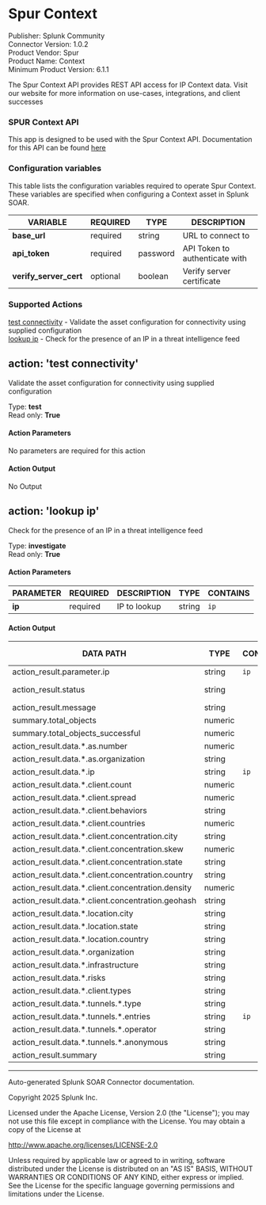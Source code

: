 # Spur Context

Publisher: Splunk Community \
Connector Version: 1.0.2 \
Product Vendor: Spur \
Product Name: Context \
Minimum Product Version: 6.1.1

The Spur Context API provides REST API access for IP Context data. Visit our website for more information on use-cases, integrations, and client successes

### SPUR Context API

This app is designed to be used with the Spur Context API. Documentation for this API can be found [here](https://docs.spur.us/context-api)

### Configuration variables

This table lists the configuration variables required to operate Spur Context. These variables are specified when configuring a Context asset in Splunk SOAR.

VARIABLE | REQUIRED | TYPE | DESCRIPTION
-------- | -------- | ---- | -----------
**base_url** | required | string | URL to connect to |
**api_token** | required | password | API Token to authenticate with |
**verify_server_cert** | optional | boolean | Verify server certificate |

### Supported Actions

[test connectivity](#action-test-connectivity) - Validate the asset configuration for connectivity using supplied configuration \
[lookup ip](#action-lookup-ip) - Check for the presence of an IP in a threat intelligence feed

## action: 'test connectivity'

Validate the asset configuration for connectivity using supplied configuration

Type: **test** \
Read only: **True**

#### Action Parameters

No parameters are required for this action

#### Action Output

No Output

## action: 'lookup ip'

Check for the presence of an IP in a threat intelligence feed

Type: **investigate** \
Read only: **True**

#### Action Parameters

PARAMETER | REQUIRED | DESCRIPTION | TYPE | CONTAINS
--------- | -------- | ----------- | ---- | --------
**ip** | required | IP to lookup | string | `ip` |

#### Action Output

DATA PATH | TYPE | CONTAINS | EXAMPLE VALUES
--------- | ---- | -------- | --------------
action_result.parameter.ip | string | `ip` | |
action_result.status | string | | success failed |
action_result.message | string | | |
summary.total_objects | numeric | | 1 |
summary.total_objects_successful | numeric | | 1 |
action_result.data.\*.as.number | numeric | | |
action_result.data.\*.as.organization | string | | |
action_result.data.\*.ip | string | `ip` | |
action_result.data.\*.client.count | numeric | | |
action_result.data.\*.client.spread | numeric | | |
action_result.data.\*.client.behaviors | string | | |
action_result.data.\*.client.countries | numeric | | |
action_result.data.\*.client.concentration.city | string | | |
action_result.data.\*.client.concentration.skew | numeric | | |
action_result.data.\*.client.concentration.state | string | | |
action_result.data.\*.client.concentration.country | string | | |
action_result.data.\*.client.concentration.density | numeric | | |
action_result.data.\*.client.concentration.geohash | string | | |
action_result.data.\*.location.city | string | | |
action_result.data.\*.location.state | string | | |
action_result.data.\*.location.country | string | | |
action_result.data.\*.organization | string | | |
action_result.data.\*.infrastructure | string | | |
action_result.data.\*.risks | string | | |
action_result.data.\*.client.types | string | | |
action_result.data.\*.tunnels.\*.type | string | | |
action_result.data.\*.tunnels.\*.entries | string | `ip` | |
action_result.data.\*.tunnels.\*.operator | string | | |
action_result.data.\*.tunnels.\*.anonymous | string | | |
action_result.summary | string | | |

______________________________________________________________________

Auto-generated Splunk SOAR Connector documentation.

Copyright 2025 Splunk Inc.

Licensed under the Apache License, Version 2.0 (the "License");
you may not use this file except in compliance with the License.
You may obtain a copy of the License at

http://www.apache.org/licenses/LICENSE-2.0

Unless required by applicable law or agreed to in writing,
software distributed under the License is distributed on an "AS IS" BASIS,
WITHOUT WARRANTIES OR CONDITIONS OF ANY KIND, either express or implied.
See the License for the specific language governing permissions and limitations under the License.
